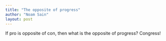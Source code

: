 ```yaml
---
title: "The opposite of progress"
author: "Noam Sain"
layout: post
---
```


If pro is opposite of con, then what is the opposite of progress? Congress!

